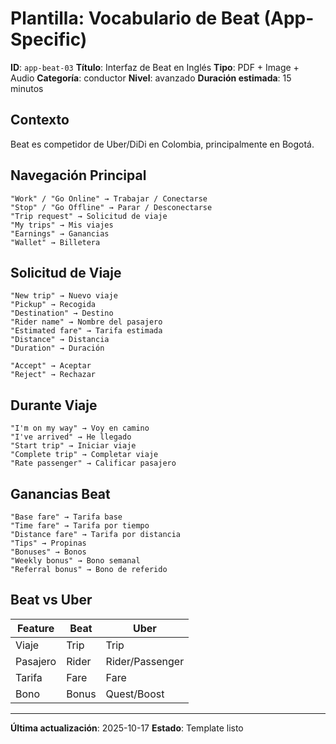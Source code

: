 # Plantilla: Vocabulario de Beat (App-Specific)

**ID**: `app-beat-03`
**Título**: Interfaz de Beat en Inglés
**Tipo**: PDF + Image + Audio
**Categoría**: conductor
**Nivel**: avanzado
**Duración estimada**: 15 minutos

## Contexto

Beat es competidor de Uber/DiDi en Colombia, principalmente en Bogotá.

## Navegación Principal

```
"Work" / "Go Online" → Trabajar / Conectarse
"Stop" / "Go Offline" → Parar / Desconectarse
"Trip request" → Solicitud de viaje
"My trips" → Mis viajes
"Earnings" → Ganancias
"Wallet" → Billetera
```

## Solicitud de Viaje

```
"New trip" → Nuevo viaje
"Pickup" → Recogida
"Destination" → Destino
"Rider name" → Nombre del pasajero
"Estimated fare" → Tarifa estimada
"Distance" → Distancia
"Duration" → Duración

"Accept" → Aceptar
"Reject" → Rechazar
```

## Durante Viaje

```
"I'm on my way" → Voy en camino
"I've arrived" → He llegado
"Start trip" → Iniciar viaje
"Complete trip" → Completar viaje
"Rate passenger" → Calificar pasajero
```

## Ganancias Beat

```
"Base fare" → Tarifa base
"Time fare" → Tarifa por tiempo
"Distance fare" → Tarifa por distancia
"Tips" → Propinas
"Bonuses" → Bonos
"Weekly bonus" → Bono semanal
"Referral bonus" → Bono de referido
```

## Beat vs Uber

| Feature | Beat | Uber |
|---------|------|------|
| Viaje | Trip | Trip |
| Pasajero | Rider | Rider/Passenger |
| Tarifa | Fare | Fare |
| Bono | Bonus | Quest/Boost |

---

**Última actualización**: 2025-10-17
**Estado**: Template listo
